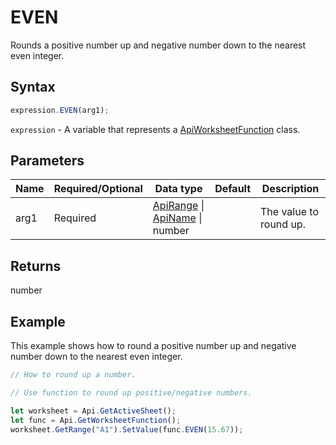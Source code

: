 # EVEN

Rounds a positive number up and negative number down to the nearest even integer.

## Syntax

```javascript
expression.EVEN(arg1);
```

`expression` - A variable that represents a [ApiWorksheetFunction](../ApiWorksheetFunction.md) class.

## Parameters

| **Name** | **Required/Optional** | **Data type** | **Default** | **Description** |
| ------------- | ------------- | ------------- | ------------- | ------------- |
| arg1 | Required | [ApiRange](../../ApiRange/ApiRange.md) \| [ApiName](../../ApiName/ApiName.md) \| number |  | The value to round up. |

## Returns

number

## Example

This example shows how to round a positive number up and negative number down to the nearest even integer.

```javascript editor-xlsx
// How to round up a number.

// Use function to round up positive/negative numbers.

let worksheet = Api.GetActiveSheet();
let func = Api.GetWorksheetFunction();
worksheet.GetRange("A1").SetValue(func.EVEN(15.67));
```
